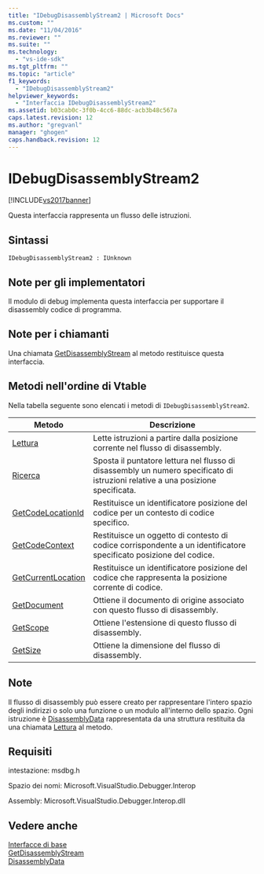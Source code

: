```yaml
---
title: "IDebugDisassemblyStream2 | Microsoft Docs"
ms.custom: ""
ms.date: "11/04/2016"
ms.reviewer: ""
ms.suite: ""
ms.technology: 
  - "vs-ide-sdk"
ms.tgt_pltfrm: ""
ms.topic: "article"
f1_keywords: 
  - "IDebugDisassemblyStream2"
helpviewer_keywords: 
  - "Interfaccia IDebugDisassemblyStream2"
ms.assetid: b03cab0c-3f0b-4cc6-88dc-acb3b48c567a
caps.latest.revision: 12
ms.author: "gregvanl"
manager: "ghogen"
caps.handback.revision: 12
---
```

# IDebugDisassemblyStream2
[!INCLUDE[vs2017banner](../../../code-quality/includes/vs2017banner.md)]

Questa interfaccia rappresenta un flusso delle istruzioni.  
  
## Sintassi  
  
```  
IDebugDisassemblyStream2 : IUnknown  
```  
  
## Note per gli implementatori  
 Il modulo di debug implementa questa interfaccia per supportare il disassembly codice di programma.  
  
## Note per i chiamanti  
 Una chiamata [GetDisassemblyStream](../../../extensibility/debugger/reference/idebugprogram2-getdisassemblystream.md) al metodo restituisce questa interfaccia.  
  
## Metodi nell'ordine di Vtable  
 Nella tabella seguente sono elencati i metodi di `IDebugDisassemblyStream2`.  
  
|Metodo|Descrizione|  
|------------|-----------------|  
|[Lettura](../../../extensibility/debugger/reference/idebugdisassemblystream2-read.md)|Lette istruzioni a partire dalla posizione corrente nel flusso di disassembly.|  
|[Ricerca](../../../extensibility/debugger/reference/idebugdisassemblystream2-seek.md)|Sposta il puntatore lettura nel flusso di disassembly un numero specificato di istruzioni relative a una posizione specificata.|  
|[GetCodeLocationId](../Topic/IDebugDisassemblyStream2::GetCodeLocationId.md)|Restituisce un identificatore posizione del codice per un contesto di codice specifico.|  
|[GetCodeContext](../../../extensibility/debugger/reference/idebugdisassemblystream2-getcodecontext.md)|Restituisce un oggetto di contesto di codice corrispondente a un identificatore specificato posizione del codice.|  
|[GetCurrentLocation](../Topic/IDebugDisassemblyStream2::GetCurrentLocation.md)|Restituisce un identificatore posizione del codice che rappresenta la posizione corrente di codice.|  
|[GetDocument](../../../extensibility/debugger/reference/idebugdisassemblystream2-getdocument.md)|Ottiene il documento di origine associato con questo flusso di disassembly.|  
|[GetScope](../Topic/IDebugDisassemblyStream2::GetScope.md)|Ottiene l'estensione di questo flusso di disassembly.|  
|[GetSize](../../../extensibility/debugger/reference/idebugdisassemblystream2-getsize.md)|Ottiene la dimensione del flusso di disassembly.|  
  
## Note  
 Il flusso di disassembly può essere creato per rappresentare l'intero spazio degli indirizzi o solo una funzione o un modulo all'interno dello spazio.  Ogni istruzione è [DisassemblyData](../../../extensibility/debugger/reference/disassemblydata.md) rappresentata da una struttura restituita da una chiamata [Lettura](../../../extensibility/debugger/reference/idebugdisassemblystream2-read.md) al metodo.  
  
## Requisiti  
 intestazione: msdbg.h  
  
 Spazio dei nomi: Microsoft.VisualStudio.Debugger.Interop  
  
 Assembly: Microsoft.VisualStudio.Debugger.Interop.dll  
  
## Vedere anche  
 [Interfacce di base](../../../extensibility/debugger/reference/core-interfaces.md)   
 [GetDisassemblyStream](../../../extensibility/debugger/reference/idebugprogram2-getdisassemblystream.md)   
 [DisassemblyData](../../../extensibility/debugger/reference/disassemblydata.md)